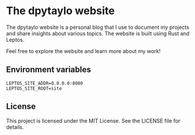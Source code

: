 # The dpytaylo website

The dpytaylo website is a personal blog that I use to document my projects and share insights about various topics. The website is built using Rust and Leptos.

Feel free to explore the website and learn more about my work!

## Environment variables

```
LEPTOS_SITE_ADDR=0.0.0.0:8080
LEPTOS_SITE_ROOT=site
```

## License

This project is licensed under the MIT License. See the LICENSE file for details.
